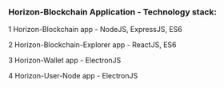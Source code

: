 ### Horizon-Blockchain Application - Technology stack:
1 Horizon-Blockchain app - NodeJS, ExpressJS, ES6

2 Horizon-Blockchain-Explorer app - ReactJS, ES6

3 Horizon-Wallet app - ElectronJS

4 Horizon-User-Node app - ElectronJS
